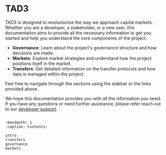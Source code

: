 # TAD3

TAD3 is designed to revolutionize the way we approach capital markets. Whether you are a developer, a stakeholder, or a new user, this documentation aims to provide all the necessary information to get you started and help you understand the core components of the project.

- **Governance**: Learn about the project's governance structure and how decisions are made.
- **Markets**: Explore market strategies and understand how the project positions itself in the market.
- **Transfers**: Get detailed information on the transfer protocols and how data is managed within the project.

Feel free to navigate through the sections using the sidebar or the links provided above.

We hope this documentation provides you with all the information you need. If you have any questions or need further assistance, please refer reach out to our [developer support](mailto:support@blocktransfer.dev).

```{toctree}

:maxdepth: 1
:caption: Contents:

intro
transfers
governance
markets
```
